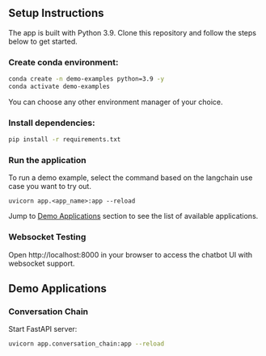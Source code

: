 ## Setup Instructions

The app is built with Python 3.9. Clone this repository and follow the steps below
to get started.

### Create conda environment:

```bash
conda create -n demo-examples python=3.9 -y
conda activate demo-examples
```

You can choose any other environment manager of your choice.

### Install dependencies:

```bash
pip install -r requirements.txt
```

### Run the application

To run a demo example, select the command based on the langchain use case you want to try out.

```
uvicorn app.<app_name>:app --reload
```

Jump to [Demo Applications](#demo-applications) section to see the list of available applications.

### Websocket Testing

Open http://localhost:8000 in your browser to access the chatbot UI with websocket support.

## Demo Applications

### Conversation Chain

Start FastAPI server:

```bash
uvicorn app.conversation_chain:app --reload
```
